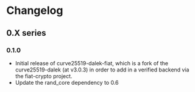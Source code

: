 # Changelog

## 0.X series

### 0.1.0

* Initial release of curve25519-dalek-fiat, which is a fork of the
  curve25519-dalek (at v3.0.3) in order to add in a verified backend via the
  fiat-crypto project.
* Update the rand_core dependency to 0.6
